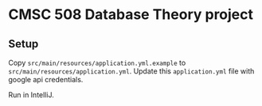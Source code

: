 # CMSC 508 Database Theory project

## Setup

Copy `src/main/resources/application.yml.example` to `src/main/resources/application.yml`. Update this `application.yml` file with google api credentials.

Run in IntelliJ.